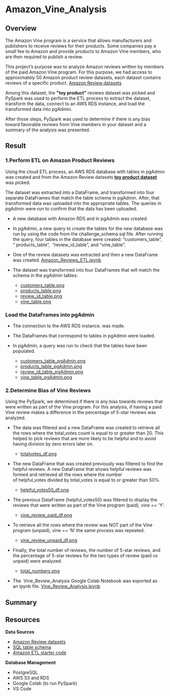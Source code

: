 # Amazon_Vine_Analysis

## Overview 

The Amazon Vine program is a service that allows manufacturers and publishers to receive reviews for their products. Some companies pay a small fee to Amazon and provide products to Amazon Vine members, who are then required to publish a review.

This project’s purpose was to analyze Amazon reviews written by members of the paid Amazon Vine program. For this purpose, we had access to approximately 50 Amazon product review datasets, each dataset contains reviews of a specific product. [Amazon Review datasets](https://s3.amazonaws.com/amazon-reviews-pds/tsv/index.txt)

Among this dataset, the **"toy product"** reviews dataset was picked and PySpark was used to perform the ETL process to extract the dataset, transform the data, connect to an AWS RDS instance, and load the transformed data into pgAdmin. 

After those steps, PySpark was used to determine if there is any bias toward favorable reviews from Vine members in your dataset and a summary of the analysis was presented. 

## Result 

### 1.Perform ETL on Amazon Product Reviews

Using the cloud ETL process, an AWS RDS database with tables in pgAdmin was created and from the Amazon Review datasets **[toy product dataset](https://s3.amazonaws.com/amazon-reviews-pds/tsv/amazon_reviews_us_Toys_v1_00.tsv.gz)** was picked.

The dataset was extracted into a DataFrame, and transformed into four separate DataFrames that match the table schema in pgAdmin. After, that transformed data was uploaded into the appropriate tables. The queries in pgAdmin were run to confirm that the data has been uploaded.

* A new database with Amazon RDS and in pgAdmin was created. 
* In pgAdmin, a new query to create the tables for the new database was run by using the code from the challenge_schema.sql file. After running the query, four tables in the database were created: “customers_table”, ” products_table”,  “review_id_table”, and “vine_table”.
* One of the review datasets was extracted and then a new DataFrame was created. [Amazon_Reviews_ETL.ipynb](https://github.com/duygusimsek/Amazon_Vine_Analysis/blob/main/Amazon_Reviews_ETL.ipynb)
* The dataset was transformed into four DataFrames that will match the schema in the pgAdmin tables:

    * [customers_table.png](https://github.com/duygusimsek/Amazon_Vine_Analysis/blob/main/Deliverable_1_images/customers_table.png)
    * [products_table.png](https://github.com/duygusimsek/Amazon_Vine_Analysis/blob/main/Deliverable_1_images/products_table.png)
    * [review_id_table.png](https://github.com/duygusimsek/Amazon_Vine_Analysis/blob/main/Deliverable_1_images/review_id_table.png)
    * [vine_table.png](https://github.com/duygusimsek/Amazon_Vine_Analysis/blob/main/Deliverable_1_images/vine_table.png)

### Load the DataFrames into pgAdmin
* The connection to the AWS RDS instance. was made. 
* The DataFrames that correspond to tables in pgAdmin were loaded. 
* In pgAdmin, a query was run to check that the tables have been populated.

   * [customers_table_pgAdmin.png](https://github.com/duygusimsek/Amazon_Vine_Analysis/blob/main/Deliverable_1_images/customers_table_pgAdmin.png)
   * [products_table_pgAdmin.png](https://github.com/duygusimsek/Amazon_Vine_Analysis/blob/main/Deliverable_1_images/products_table_pgAdmin.png)
   * [review_id_table_pgAdmin.png](https://github.com/duygusimsek/Amazon_Vine_Analysis/blob/main/Deliverable_1_images/review_id_table_pgAdmin.png)
   * [vine_table_pgAdmin.png](https://github.com/duygusimsek/Amazon_Vine_Analysis/blob/main/Deliverable_1_images/vine_table_pgAdmin.png)

### 2.Determine Bias of Vine Reviews 

Using the PySpark, we determined if there is any bias towards reviews that were written as part of the Vine program. For this analysis, if having a paid Vine review makes a difference in the percentage of 5-star reviews was analyzed. 

* The data was filtered and a new DataFrame was created to retrieve all the rows where the total_votes count is equal to or greater than 20. This helped to pick reviews that are more likely to be helpful and to avoid having division by zero errors later on.

   * [totalvotes_df.png](https://github.com/duygusimsek/Amazon_Vine_Analysis/blob/main/Deliverable_2_images/totalvotes_df.png)
* The new DataFrame that was created previously was filtered to find the helpful reviews. A new DataFrame that shows helpful reviews was formed and retrieved all the rows where the number of helpful_votes divided by total_votes is equal to or greater than 50%.

   * [helpful_votes50_df.png](https://github.com/duygusimsek/Amazon_Vine_Analysis/blob/main/Deliverable_2_images/helpful_votes50_df.png)
* The previous DataFrame (helpful_votes50) was filtered to display the reviews that were written as part of the Vine program (paid), vine == 'Y'. 

   * [vine_review_paid_df.png](https://github.com/duygusimsek/Amazon_Vine_Analysis/blob/main/Deliverable_2_images/vine_review_paid_df.png)
* To retrieve all the rows where the review was NOT part of the Vine program (unpaid), vine == ’N’ the same process was repeated. 

   * [vine_review_unpaid_df.png](https://github.com/duygusimsek/Amazon_Vine_Analysis/blob/main/Deliverable_2_images/vine_review_unpaid_df.png)
* Finally, the total number of reviews, the number of 5-star reviews, and the percentage of 5-star reviews for the two types of review (paid vs unpaid) were analyzed. 

   * [total_numbers.png](https://github.com/duygusimsek/Amazon_Vine_Analysis/blob/main/Deliverable_2_images/total_numbers.png)
* The  Vine_Review_Analysis Google Colab Notebook was exported as an ipynb file. [Vine_Review_Analysis.ipynb](https://github.com/duygusimsek/Amazon_Vine_Analysis/blob/main/Vine_Review_Analysis.ipynb)


## Summary 





## Resources

**Data Sources** 
* [Amazon Review datasets](https://s3.amazonaws.com/amazon-reviews-pds/tsv/index.txt)
* [SQL table schema](https://github.com/duygusimsek/Amazon_Vine_Analysis/blob/main/challenge_schema%20(2).sql)
* [Amazon ETL starter code](https://github.com/duygusimsek/Amazon_Vine_Analysis/blob/main/Amazon_Reviews_ETL_starter_code%20(2).ipynb)

**Database Management** 
* PostgreSQL
* AWS S3 and RDS
* Google Colab (to run PySpark)
* VS Code 
